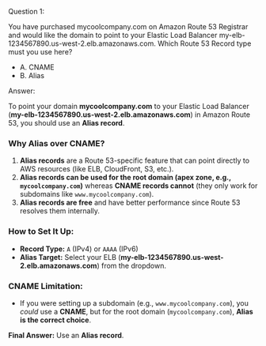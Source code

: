 Question 1:

You have purchased mycoolcompany.com on Amazon Route 53 Registrar and would like the domain to point to your Elastic Load Balancer my-elb-1234567890.us-west-2.elb.amazonaws.com. Which Route 53 Record type must you use here?

- A. CNAME
- B. Alias

Answer:

To point your domain **mycoolcompany.com** to your Elastic Load Balancer (**my-elb-1234567890.us-west-2.elb.amazonaws.com**) in Amazon Route 53, you should use an **Alias record**.

### Why Alias over CNAME?
1. **Alias records** are a Route 53-specific feature that can point directly to AWS resources (like ELB, CloudFront, S3, etc.).
2. **Alias records can be used for the root domain (apex zone, e.g., `mycoolcompany.com`)** whereas **CNAME records cannot** (they only work for subdomains like `www.mycoolcompany.com`).
3. **Alias records are free** and have better performance since Route 53 resolves them internally.

### How to Set It Up:
- **Record Type:** `A` (IPv4) or `AAAA` (IPv6)  
- **Alias Target:** Select your ELB (**my-elb-1234567890.us-west-2.elb.amazonaws.com**) from the dropdown.

### CNAME Limitation:
- If you were setting up a subdomain (e.g., `www.mycoolcompany.com`), you *could* use a **CNAME**, but for the root domain (`mycoolcompany.com`), **Alias is the correct choice**.

**Final Answer:** Use an **Alias record**.

